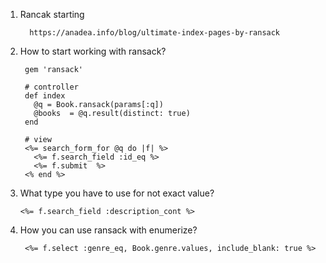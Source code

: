 1. Rancak starting
  
         https://anadea.info/blog/ultimate-index-pages-by-ransack
2. How to start working with ransack?
        
        gem 'ransack'
        
        # controller
        def index
          @q = Book.ransack(params[:q])
          @books  = @q.result(distinct: true)
        end
        
        # view
        <%= search_form_for @q do |f| %>
          <%= f.search_field :id_eq %>
          <%= f.submit  %>
        <% end %>
 
3. What type you have to use for not exact value?
      
       <%= f.search_field :description_cont %>
4. How you can use ransack with enumerize?
      
      
        <%= f.select :genre_eq, Book.genre.values, include_blank: true %>
